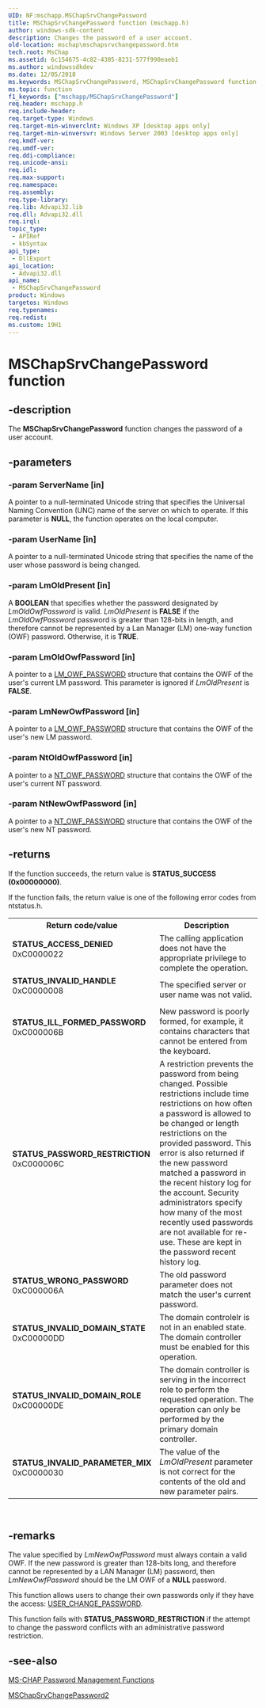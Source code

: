 ```yaml
---
UID: NF:mschapp.MSChapSrvChangePassword
title: MSChapSrvChangePassword function (mschapp.h)
author: windows-sdk-content
description: Changes the password of a user account.
old-location: mschap\mschapsrvchangepassword.htm
tech.root: MsChap
ms.assetid: 6c154675-4c82-4305-8231-577f990eaeb1
ms.author: windowssdkdev
ms.date: 12/05/2018
ms.keywords: MSChapSrvChangePassword, MSChapSrvChangePassword function [MS-CHAP], _mschap_mschapsrvchangepassword, mschap.mschapsrvchangepassword, mschapp/MSChapSrvChangePassword
ms.topic: function
f1_keywords: ["mschapp/MSChapSrvChangePassword"]
req.header: mschapp.h
req.include-header: 
req.target-type: Windows
req.target-min-winverclnt: Windows XP [desktop apps only]
req.target-min-winversvr: Windows Server 2003 [desktop apps only]
req.kmdf-ver: 
req.umdf-ver: 
req.ddi-compliance: 
req.unicode-ansi: 
req.idl: 
req.max-support: 
req.namespace: 
req.assembly: 
req.type-library: 
req.lib: Advapi32.lib
req.dll: Advapi32.dll
req.irql: 
topic_type:
 - APIRef
 - kbSyntax
api_type:
 - DllExport
api_location:
 - Advapi32.dll
api_name:
 - MSChapSrvChangePassword
product: Windows
targetos: Windows
req.typenames: 
req.redist: 
ms.custom: 19H1
---
```


# MSChapSrvChangePassword function


## -description


The 
<b>MSChapSrvChangePassword</b> function changes the password of a user account.


## -parameters




### -param ServerName [in]

A pointer to a null-terminated Unicode string that specifies the Universal Naming Convention (UNC) name of the server on which to operate. If this parameter is <b>NULL</b>, the function operates on the local computer.


### -param UserName [in]

A pointer to a null-terminated Unicode string that specifies the name of the user whose password is being changed.


### -param LmOldPresent [in]

A <b>BOOLEAN</b> that specifies whether the password designated by <i>LmOldOwfPassword</i> is valid. <i>LmOldPresent</i> is <b>FALSE</b> if the <i>LmOldOwfPassword</i> password is greater than 128-bits in length, and therefore cannot be represented by a Lan Manager (LM) one-way function (OWF) password. Otherwise, it is <b>TRUE</b>.


### -param LmOldOwfPassword [in]

A pointer to a <a href="https://docs.microsoft.com/previous-versions/windows/desktop/api/mschapp/ns-mschapp-_lm_owf_password">LM_OWF_PASSWORD</a> structure that contains the OWF of the user's current LM  password. This parameter is ignored if <i>LmOldPresent</i> is <b>FALSE</b>.


### -param LmNewOwfPassword [in]

A pointer to a <a href="https://docs.microsoft.com/previous-versions/windows/desktop/api/mschapp/ns-mschapp-_lm_owf_password">LM_OWF_PASSWORD</a> structure that contains the OWF of the user's new LM password.


### -param NtOldOwfPassword [in]

A pointer to a <a href="https://docs.microsoft.com/previous-versions/windows/desktop/legacy/cc325731(v=vs.85)">NT_OWF_PASSWORD</a> structure that contains the OWF of the user's current NT password.


### -param NtNewOwfPassword [in]

A pointer to a <a href="https://docs.microsoft.com/previous-versions/windows/desktop/legacy/cc325731(v=vs.85)">NT_OWF_PASSWORD</a> structure that contains the OWF of the user's new NT password.


## -returns



If the function succeeds, the return value is <b>STATUS_SUCCESS (0x00000000)</b>.

If the function fails, the return value is one of the following error codes from ntstatus.h.

<table>
<tr>
<th>Return code/value</th>
<th>Description</th>
</tr>
<tr>
<td width="40%">
<dl>
<dt><b>STATUS_ACCESS_DENIED</b></dt>
<dt>0xC0000022</dt>
</dl>
</td>
<td width="60%">
The calling application does not have the appropriate privilege to complete the operation.

</td>
</tr>
<tr>
<td width="40%">
<dl>
<dt><b>STATUS_INVALID_HANDLE</b></dt>
<dt>0xC0000008</dt>
</dl>
</td>
<td width="60%">
The specified server or user name was not valid.

</td>
</tr>
<tr>
<td width="40%">
<dl>
<dt><b>STATUS_ILL_FORMED_PASSWORD</b></dt>
<dt>0xC000006B</dt>
</dl>
</td>
<td width="60%">
New password is poorly formed, for example, it contains characters that cannot be entered from the keyboard.

</td>
</tr>
<tr>
<td width="40%">
<dl>
<dt><b>STATUS_PASSWORD_RESTRICTION</b></dt>
<dt>0xC000006C</dt>
</dl>
</td>
<td width="60%">
A restriction prevents the password from being changed. Possible restrictions include time restrictions on how often a password is allowed to be changed or length restrictions on the provided password. This error is also returned if the new password matched a password in the recent history log for the account. Security administrators specify how many of the most recently used passwords are not available for re-use. These are kept in the password recent history log.

</td>
</tr>
<tr>
<td width="40%">
<dl>
<dt><b>STATUS_WRONG_PASSWORD</b></dt>
<dt>0xC000006A</dt>
</dl>
</td>
<td width="60%">
The old password parameter does not match the user's current password.

</td>
</tr>
<tr>
<td width="40%">
<dl>
<dt><b>STATUS_INVALID_DOMAIN_STATE</b></dt>
<dt>0xC00000DD</dt>
</dl>
</td>
<td width="60%">
The domain controlelr is not in an enabled state. The domain controller must be enabled for this operation.

</td>
</tr>
<tr>
<td width="40%">
<dl>
<dt><b>STATUS_INVALID_DOMAIN_ROLE</b></dt>
<dt>0xC00000DE</dt>
</dl>
</td>
<td width="60%">
The domain controller is serving in the incorrect role to perform the requested operation. The operation can only be performed by the primary domain controller.

</td>
</tr>
<tr>
<td width="40%">
<dl>
<dt><b>STATUS_INVALID_PARAMETER_MIX</b></dt>
<dt>0xC0000030</dt>
</dl>
</td>
<td width="60%">
The value of the <i>LmOldPresent</i> parameter is not correct for the contents of the old and new  parameter pairs.

</td>
</tr>
</table>
 




## -remarks



The value specified by <i>LmNewOwfPassword</i> must always contain a valid OWF. If the new password is greater than 128-bits long, and therefore cannot be represented by a LAN Manager (LM) password, then <i>LmNewOwfPassword</i> should be the LM OWF of a <b>NULL</b> password.

This function allows users to change their own passwords only if they have the access: <a href="http://go.microsoft.com/fwlink/p/?linkid=114813">USER_CHANGE_PASSWORD</a>.

This function fails with <b>STATUS_PASSWORD_RESTRICTION</b> if the attempt to change the password conflicts with an administrative password restriction.




## -see-also




<a href="https://docs.microsoft.com/previous-versions/windows/desktop/mschap/ms-chap-password-management-functions">MS-CHAP Password Management Functions</a>



<a href="https://docs.microsoft.com/previous-versions/windows/desktop/api/mschapp/nf-mschapp-mschapsrvchangepassword2">MSChapSrvChangePassword2</a>
 

 

